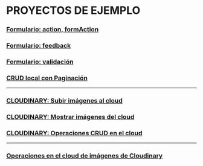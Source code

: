 # PROYECTOS DE EJEMPLO

### [Formulario: action, formAction ](https://github.com/jamj2000/nxform)
### [Formulario: feedback](https://github.com/jamj2000/nxform-feedback)
### [Formulario: validación](https://github.com/jamj2000/nxform-validate)
### [CRUD local con Paginación](https://github.com/jamj2000/nxcrud-pagination)

---

### [CLOUDINARY: Subir imágenes al cloud](https://github.com/jamj2000/nxcloudinary-upload)
### [CLOUDINARY: Mostrar imágenes del cloud](https://github.com/jamj2000/nxcloudinary-gallery)
### [CLOUDINARY: Operaciones CRUD en el cloud](https://github.com/jamj2000/nxcloudinary-crud)

--- 

### [Operaciones en el cloud de imágenes de Cloudinary](https://github.com/jamj2000/cloudinary)